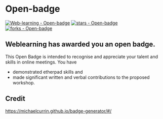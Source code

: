 # Open-badge
[![Web-learning - Open-badge](https://img.shields.io/static/v1?label=Web-learning&message=Open-badge&color=blue&logo=github)](https://github.com/Web-learning/Open-badge "Go to GitHub repo")
[![stars - Open-badge](https://img.shields.io/github/stars/Web-learning/Open-badge?style=social)](https://github.com/Web-learning/Open-badge)
[![forks - Open-badge](https://img.shields.io/github/forks/Web-learning/Open-badge?style=social)](https://github.com/Web-learning/Open-badge)

## Weblearning has awarded you an open badge. 
This Open Badge is intended to recognise and appreciate your talent and skills in online meetings.
You have 
* demonstrated etherpad skills and
* made significant written and verbal contributions to the proposed workshop.

## Credit
https://michaelcurrin.github.io/badge-generator/#/
